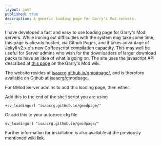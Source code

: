 ```yaml
---
layout: post
published: true
description: A generic loading page for Garry's Mod servers.
---
```


I have developed a fast and easy to use loading page for Garry's Mod servers. While ironing out difficulties with the system may take some time, this page is already hosted, via Github Pages, and it takes advantage of Jekyll v2.x.x's new Coffeescript compilation capactity. This may well be useful for Server admins who wish for the downloaders of larger download packs to have an idea of what is going on. The site uses the javascript API described at [this page](http://wiki.garrysmod.com/page/Loading_URL) on the Garry's Mod wiki.

The website resides at [isaacrg.github.io/gmodpage/](http://isaacrg.github.io/gmodpage/), and is therefore available on Github at [isaacrg/gmodpage](https://github.com/isaacrg/gmodpage).

For GMod Server admins to add this loading page, then either.

Add this to the end of the shell script you are using

`+sv_loadingurl "isaacrg.github.io/gmodpage/"`

Or add this to your autoexec.cfg file

`sv_loadingurl "isaacrg.github.io/gmodpage/"`

Further information for installation is also available at the previously mentioned [wiki link](http://wiki.garrysmod.com/page/Loading_URL).
